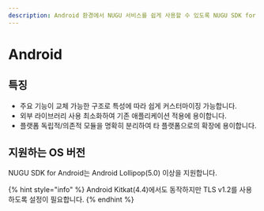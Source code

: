 ```yaml
---
description: Android 환경에서 NUGU 서비스를 쉽게 사용할 수 있도록 NUGU SDK for Android를 제공합니다.
---
```


# Android

## 특징

* 주요 기능이 교체 가능한 구조로 특성에 따라 쉽게 커스터마이징 가능합니다.
* 외부 라이브러리 사용 최소화하여 기존 애플리케이션 적용에 용이합니다.
* 플랫폼 독립적/의존적 모듈을 명확히 분리하여 타 플랫폼으로의 확장에 용이합니다.

## 지원하는 OS 버전

NUGU SDK for Android는 Android Lollipop\(5.0\) 이상을 지원합니다.

{% hint style="info" %}
Android Kitkat\(4.4\)에서도 동작하지만 TLS v1.2를 사용하도록 설정이 필요합니다.
{% endhint %}

